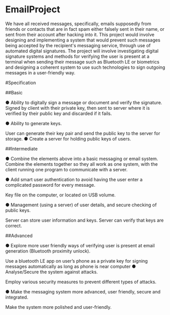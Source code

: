 # EmailProject
We have all received messages, specifically, emails supposedly from friends or contacts that are in fact spam either falsely sent in their name, or sent from their account after hacking into it. This project would involve designing and implementing a system that would prevent such messages being accepted by the recipient's messaging service, through use of automated digital signatures. The project will involve investigating digital signature systems and methods for verifying the user is present at a terminal when sending their message such as Bluetooth LE or biometrics and designing a coherent system to use such technologies to sign outgoing messages in a user-friendly way.

#Specification

##Basic

● Ability to digitally sign a message or document and verify the signature. Signed by client with their private key, then sent to server where it is verified by their public key and discarded if it fails.

● Ability to generate keys.

User can generate their key pair and send the public key to the server for storage. ● Create a server for holding public keys of users.

##Intermediate

● Combine the elements above into a basic messaging or email system. Combine the elements together so they all work as one system, with the client running one program to communicate with a server.

● Add smart user authentication to avoid having the user enter a complicated password for every message.

Key file on the computer, or located on USB volume.

● Management (using a server) of user details, and secure checking of public keys.

Server can store user information and keys. Server can verify that keys are correct.

##Advanced

● Explore more user friendly ways of verifying user is present at email generation (Bluetooth proximity unlock).

Use a bluetooth LE app on user’s phone as a private key for signing messages automatically as long as phone is near computer ● Analyse/Secure the system against attacks.

Employ various security measures to prevent different types of attacks.

● Make the messaging system more advanced, user friendly, secure and integrated.

Make the system more polished and user-friendly.

